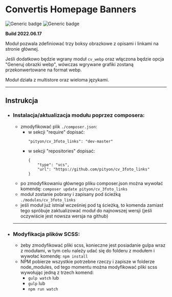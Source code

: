 # Convertis Homepage Banners

![Generic badge](https://img.shields.io/badge/Prestashop-1.6-<COLOR>.svg)
![Generic badge](https://img.shields.io/badge/Prestashop-1.7-<COLOR>.svg)

**Build 2022.06.17**

Moduł pozwala zdefiniować trzy boksy obrazkowe z opisami i linkami na stronie głównej.

Jeśli dodatkowo będzie wgrany moduł `cv_webp` oraz włączona będzie opcja "Generuj obrazki webp", wówczas wgrywane grafiki zostaną przekonwertowane na format webp.

Moduł działa z multistore oraz wieloma językami.

---

## Instrukcja

* ### Instalacja/aktualizacja modułu poprzez composera:

    * zmodyfikować plik `./composer.json`:
        * w sekcji "require" dopisać: 
            ```
            "pityon/cv_3foto_links": "dev-master"
            ```
        * w sekcji "repositories" dopisać:
            ```
            {
                "type": "vcs",
                "url": "https://github.com/pityon/cv_3foto_links"
            }
            ```
    * po zmodyfikowaniu głównego pliku composer.json można wywołać komendę: `composer update pityon/cv_3foto_links`
    * moduł zostanie pobrany i zapisany pod ścieżką `./modules/cv_3foto_links`
    * jeśli moduł już istniał wcześniej pod tą ścieżką, to komenda zamiast tego spróbuje zaktualizować moduł do najnowszej wersji (jeśli oczywiście jest nowsza wersja na github)

    ---

* ### Modyfikacja plików SCSS:
    * żeby zmodyfikować pliki scss, konieczne jest posiadanie gulpa wraz z modułami, w tym celu należy udać się do folderu z modułem i wywołać komendę: `npm install`
    * NPM pobierze wszystkie potrzebne rzeczy i zapisze w folderze node_modules, od tego momentu można modyfikować pliki scss wywołując jedną z trzech komend: 
        * `gulp watch` lub 
        * `gulp` lub
        * `npm run watch`